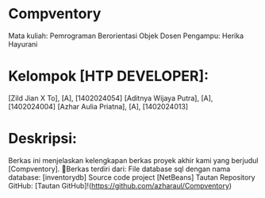 ﻿# Compventory
Mata kuliah: Pemrograman Berorientasi Objek
Dosen Pengampu: Herika Hayurani

# Kelompok [HTP DEVELOPER]:
[Zild Jian X To], [A], [1402024054]
[Aditnya Wijaya Putra], [A], [1402024004]
[Azhar Aulia Priatna], [A], [1402024013]

# Deskripsi:
Berkas ini menjelaskan kelengkapan berkas proyek akhir kami yang berjudul [Compventory]. Berkas terdiri dari:
File database sql dengan nama database: [inventorydb]
Source code project [NetBeans]
Tautan Repository GitHub: [Tautan GitHub]!(https://github.com/azharaul/Compventory)

